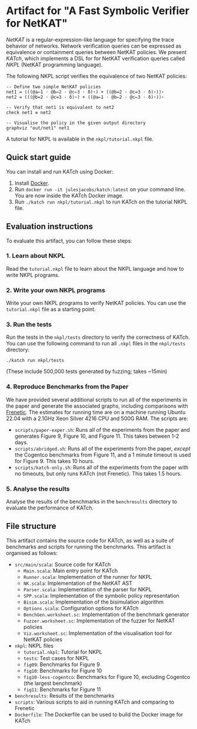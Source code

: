 # Artifact for "A Fast Symbolic Verifier for NetKAT"

*NetKAT* is a regular-expression-like language for specifying the trace behavior of networks. Network verification queries can be expressed as equivalence or containment queries between NetKAT policies. We present *KATch*, which implements a DSL for for NetKAT verification queries called *NKPL* (NetKAT programming language).

The following NKPL script verifies the equivalence of two NetKAT policies:
```
-- Define two simple NetKAT policies
net1 = (((@a←1 ⋅ @b←2 ⋅ @c←3 ⋅ δ)⋆) + ((@b=2 ⋅ @c=3 ⋅ δ)⋆))⋆
net2 = (((@b=2 ⋅ @c=3 ⋅ δ)⋆) + ((@a←1 ⋅ @b←2 ⋅ @c←3 ⋅ δ)⋆))⋆

-- Verify that net1 is equivalent to net2
check net1 ≡ net2

-- Visualise the policy in the given output directory
graphviz "out/net1" net1
```
A tutorial for NKPL is available in the `nkpl/tutorial.nkpl` file.

## Quick start guide

You can install and run KATch using Docker:

1. Install [Docker](https://www.docker.com/get-started/).
2. Run `docker run -it julesjacobs/katch:latest` on your command line. You are now inside the KATch Docker image.
3. Run `./katch run nkpl/tutorial.nkpl` to run KATch on the tutorial NKPL file.

## Evaluation instructions

To evaluate this artifact, you can follow these steps:

### 1. Learn about NKPL

Read the `tutorial.nkpl` file to learn about the NKPL language and how to write NKPL programs.

### 2. Write your own NKPL programs

Write your own NKPL programs to verify NetKAT policies. You can use the `tutorial.nkpl` file as a starting point.


### 3. Run the tests

Run the tests in the `nkpl/tests` directory to verify the correctness of KATch. You can use the following command to run all `.nkpl` files in the `nkpl/tests` directory:

```
./katch run nkpl/tests
```

 (These include 500,000 tests generated by fuzzing; takes ~15min)

### 4. Reproduce Benchmarks from the Paper

We have provided several additional scripts to run all of the experiments in the paper and generate the associated graphs, including comparisons with [Frenetic](https://github.com/frenetic-lang/frenetic). The estimates for running time are on a machine running Ubuntu 22.04 with a 2.1GHz Xeon Silver 4216 CPU and 500G RAM. The scripts are:

- `scripts/paper-exper.sh`: Runs all of the experiments from the paper and generates Figure 9, Figure 10, and Figure 11. This takes between 1-2 days.
- `scripts/abridged.sh`: Runs all of the experiments from the paper, *except* the Cogentco benchmarks from Figure 11, and a 1 minute timeout is used for Figure 9. This takes 10 hours.
- `scripts/katch-only.sh`: Runs all of the experiments from the paper with no timeouts, but only runs KATch (not Frenetic). This takes 1.5 hours.

### 5. Analyse the results

Analyse the results of the benchmarks in the `benchresults` directory to evaluate the performance of KATch.

## File structure

This artifact contains the source code for KATch, as well as a suite of benchmarks and scripts for running the benchmarks.
This artifact is organised as follows:

- `src/main/scala`: Source code for KATch
  - `Main.scala`: Main entry point for KATch
  - `Runner.scala`: Implementation of the runner for NKPL
  - `NK.scala`: Implementation of the NetKAT AST
  - `Parser.scala`: Implementation of the parser for NKPL
  - `SPP.scala`: Implementation of the symbolic policy representation
  - `Bisim.scala`: Implementation of the bisimulation algorithm
  - `Options.scala`: Configuration options for KATch
  - `BenchGen.worksheet.sc`: Implementation of the benchmark generator
  - `Fuzzer.worksheet.sc`: Implementation of the fuzzer for NetKAT policies
  - `Viz.worksheet.sc`: Implementation of the visualisation tool for NetKAT policies
- `nkpl`: NKPL files
  - `tutorial.nkpl`: Tutorial for NKPL
  - `tests`: Test cases for NKPL
  - `fig09`: Benchmarks for Figure 9
  - `fig10`: Benchmarks for Figure 10
  - `fig10-less-cogentco`: Benchmarks for Figure 10, excluding Cogentco (the largest benchmark)
  - `fig11`: Benchmarks for Figure 11
- `benchresults`: Results of the benchmarks
- `scripts`: Various scripts to aid in running KATch and comparing to Frenetic
- `Dockerfile`: The Dockerfile can be used to build the Docker image for KATch
